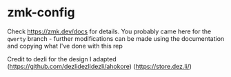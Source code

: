 # zmk-config
Check https://zmk.dev/docs for details.
You probably came here for the `qwerty` branch - further modifications can be made using the documentation and copying what I've done with this rep

Credit to dezli for the design I adapted (https://github.com/dezlidezlidezli/ahokore) (https://store.dez.li/)
